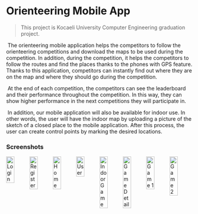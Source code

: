 # Orienteering Mobile App

>This project is Kocaeli University Computer Engineering graduation project.

&nbsp;The orienteering mobile application helps the competitors to follow the orienteering competitions and download the maps to be used during the competition. In addition, during the competition, it helps the competitors to follow the routes and find the places thanks to the phones with GPS feature. Thanks to this application, competitors can instantly find out where they are on the map and where they should go during the competition.

&nbsp;At the end of each competition, the competitors can see the leaderboard and their performance throughout the competition. In this way, they can show higher performance in the next competitions they will participate in.

&nbsp;In addition, our mobile application will also be available for indoor use. In other words, the user will have the indoor map by uploading a picture of the sketch of a closed place to the mobile application. After this process, the user can create control points by marking the desired locations.

### Screenshots

<p style="display: flex; flex-direction:;">
<img src="https://github.com/mhakkaynak/orienteering/assets/55804472/12a48d21-a551-4e11-81c6-13435861db3d" alt="Login" width = "35%" >
<img src="https://github.com/mhakkaynak/orienteering/assets/55804472/42be6c90-3ad7-438b-9520-a6ddcae2edf2" alt="Register" width = "35%" >
<img src="https://github.com/mhakkaynak/orienteering/assets/55804472/a495e131-3630-4e30-9000-a9e16c0d4b8c" alt="Home" width = "35%" >
<img src="https://github.com/mhakkaynak/orienteering/assets/55804472/80315830-f63d-42da-bd6b-5d81787502e1" alt="User" width = "35%" >
<img src="https://github.com/mhakkaynak/orienteering/assets/55804472/1680a9c2-d04b-4b85-a46f-1aea0b7e41f6" alt="Indoor Game" width = "35%" >
<img src="https://github.com/mhakkaynak/orienteering/assets/55804472/19d1e2dc-1f9a-43ee-8b2f-5095b9fabfa3" alt="Game Detail" width = "35%" >
<img src="https://github.com/mhakkaynak/orienteering/assets/55804472/c9cc5f4e-759d-46ad-91c6-e28104abb7fb" alt="Game 1" width = "35%" >
<img src="https://github.com/mhakkaynak/orienteering/assets/55804472/fff1d554-d0e4-4196-8df8-8b5a9d65cf65" alt="Game 2" width = "35%" >
</p>

